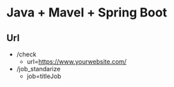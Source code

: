 # Java + Mavel + Spring Boot

## Url

- /check
  - url=https://www.yourwebsite.com/
- /job_standarize
  - job=titleJob

